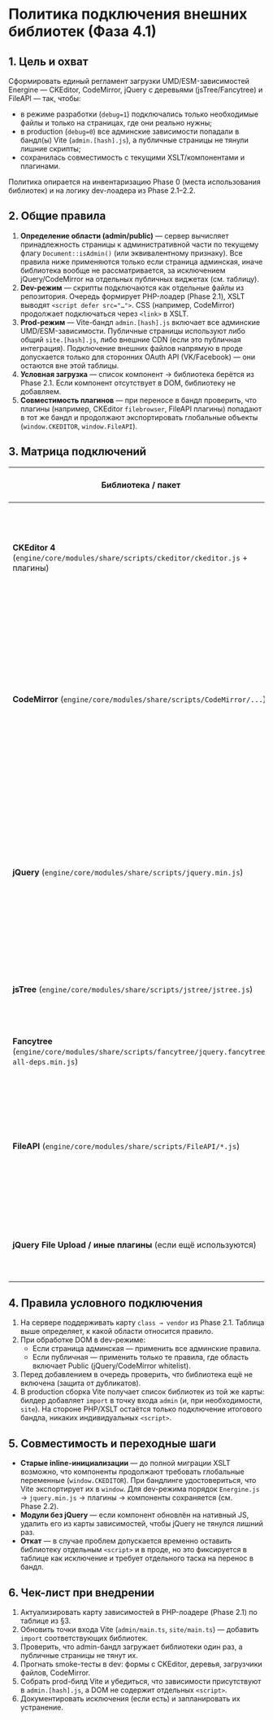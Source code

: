 # Политика подключения внешних библиотек (Фаза 4.1)

## 1. Цель и охват

Сформировать единый регламент загрузки UMD/ESM-зависимостей Energine — CKEditor, CodeMirror, jQuery с деревьями
(jsTree/Fancytree) и FileAPI — так, чтобы:

- в режиме разработки (`debug=1`) подключались только необходимые файлы и только на страницах, где они реально нужны;
- в production (`debug=0`) все админские зависимости попадали в бандл(ы) Vite (`admin.[hash].js`), а публичные страницы
  не тянули лишние скрипты;
- сохранилась совместимость с текущими XSLT/компонентами и плагинами.

Политика опирается на инвентаризацию Phase 0 (места использования библиотек) и на логику dev-лоадера из Phase 2.1–2.2.

## 2. Общие правила

1. **Определение области (admin/public)** — сервер вычисляет принадлежность страницы к административной части по текущему
   флагу `Document::isAdmin()` (или эквивалентному признаку). Все правила ниже применяются только если страница админская,
   иначе библиотека вообще не рассматривается, за исключением jQuery/CodeMirror на отдельных публичных виджетах (см. таблицу).
2. **Dev-режим** — скрипты подключаются как отдельные файлы из репозитория. Очередь формирует PHP-лоадер (Phase 2.1), XSLT
   выводят `<script defer src="…">`. CSS (например, CodeMirror) продолжает подключаться через `<link>` в XSLT.
3. **Prod-режим** — Vite-бандл `admin.[hash].js` включает все админские UMD/ESM-зависимости. Публичные страницы используют
   либо общий `site.[hash].js`, либо внешние CDN (если это публичная интеграция). Подключение внешних файлов напрямую в
   проде допускается только для сторонних OAuth API (VK/Facebook) — они остаются вне этой таблицы.
4. **Условная загрузка** — список компонент → библиотека берётся из Phase 2.1. Если компонент отсутствует в DOM, библиотеку
   не добавляем.
5. **Совместимость плагинов** — при переносе в бандл проверить, что плагины (например, CKEditor `filebrowser`, FileAPI
   плагины) попадают в тот же бандл и продолжают экспортировать глобальные объекты (`window.CKEDITOR`, `window.FileAPI`).

## 3. Матрица подключений

| Библиотека / пакет | Где используется (по компонентам / шаблонам) | Dev (debug=1) | Prod (debug=0) | Область по умолчанию |
| --- | --- | --- | --- | --- |
| **CKEditor 4** (`engine/core/modules/share/scripts/ckeditor/ckeditor.js` + плагины) | Формы и редакторы контента: `Form`, `ValidForm`, `PageEditor`, `FormRichEditor`, `CKToolbar` | Подключать отдельным `<script defer>` в админке, когда обнаружен любой из перечисленных классов. Опционально добавлять адаптер `ckeditor/adapters/jquery.js`, если компонент его требует. | Включить целиком в `admin.[hash].js` (ядро + используемые плагины). В проде отдельный `<script>` не выводится. | Admin. Публичные страницы исключить, даже если компонент ошибочно добавлен. |
| **CodeMirror** (`engine/core/modules/share/scripts/CodeMirror/...`) | Поля ввода кода, шаблонов, SQL: компоненты `FormCode`, `TemplateEditor`, поля с `data-energine-param-editor="code"`. | Загружать ядро и необходимые модули (`mode/*`, `addon/*`) отдельными `<script defer>` только там, где в DOM присутствуют элементы с параметром редактора. CSS подключается через `<link>`. | Включить ядро и используемые модули в `admin.[hash].js`. Публичный `site.[hash].js` получает только те моды, что требуются для публичных виджетов (если таковые есть). | Admin по умолчанию; Public — только если компонент явно помечен (например, публичный CodeMirror-подсветчик) через Phase 1 атрибуты. |
| **jQuery** (`engine/core/modules/share/scripts/jquery.min.js`) | Админские менеджеры и деревья: `DivManager`, `DivTree`, `DivSidebar`, `FiltersTreeEditor`, некоторые формы. В публичной части — старые виджеты авторизации/подписок, если ещё не переписаны. | Подключать отдельным файлом в админке, если обнаружен любой jQuery-зависимый класс. Публичные страницы получают jQuery только при наличии компонента из whitelist (например, `SignIn`, `SubscribeForm`). | В админке jQuery входит в `admin.[hash].js`. В публичном бандле включать только если есть компоненты-устаревшие зависящие от jQuery; иначе оставить вне `site.[hash].js` и не подключать. | Admin. Public — только для whitelist-компонентов. |
| **jsTree** (`engine/core/modules/share/scripts/jstree/jstree.js`) | Админские деревья (`DivTree`, `DivManager`, `FiltersTreeEditor`). | Дев: отдельный `<script defer>` после jQuery, только на админ-страницах с соответствующими компонентами. | Прод: включить в `admin.[hash].js` рядом с jQuery. | Admin. |
| **Fancytree** (`engine/core/modules/share/scripts/fancytree/jquery.fancytree-all-deps.min.js`) | Расширенные деревья в админке (`SiteManager`, спец. редакторы структуры). | Дев: отдельный `<script defer>` после jQuery. Подключать только при обнаружении `SiteManager` или иных компонентов из списка Phase 0. | Прод: бандлить в `admin.[hash].js`. | Admin. |
| **FileAPI** (`engine/core/modules/share/scripts/FileAPI/*.js`) | Загрузчики файлов: `FileRepository`, `FileRepoForm`, `AttachmentEditor`, `FormUploader`, WYSIWYG-плагины. | Дев: подключать `FileAPI.min.js`, `FileAPI.flash.swf` (статик) и `jquery.fileapi.min.js` по необходимости, только на админ-страницах с соответствующими компонентами. Настраивать `FileAPI.staticPath` через data-атрибут лоадера. | Прод: включить ядро и jQuery-плагин в `admin.[hash].js`, статические ассеты (SWF, изображения) остаются в файловой системе. | Admin. |
| **jQuery File Upload / иные плагины** (если ещё используются) | Старые формы загрузки файлов. | Дев: подключать отдельными файлами по тем же правилам, что FileAPI. | Прод: мигрировать в `admin.[hash].js` либо заменить на FileAPI. | Admin (deprecated). |

## 4. Правила условного подключения

1. На сервере поддерживать карту `class → vendor` из Phase 2.1. Таблица выше определяет, к какой области относится правило.
2. При обработке DOM в dev-режиме:
   - Если страница админская — применить все админские правила.
   - Если публичная — применить только те правила, где область включает Public (jQuery/CodeMirror whitelist).
3. Перед добавлением в очередь проверить, что библиотека ещё не включена (защита от дубликатов).
4. В production сборка Vite получает список библиотек из той же карты: билдер добавляет `import` в точку входа `admin` (и, при
   необходимости, `site`). На стороне PHP/XSLT остаётся только подключение итогового бандла, никаких индивидуальных `<script>`.

## 5. Совместимость и переходные шаги

- **Старые inline-инициализации** — до полной миграции XSLT возможно, что компоненты продолжают требовать глобальные
  переменные (`window.CKEDITOR`). При бандлинге удостовериться, что Vite экспортирует их в `window`. Для dev-режима
  порядок `Energine.js` → `jquery.min.js` → плагины → компоненты сохраняется (см. Phase 2.2).
- **Модули без jQuery** — если компонент обновлён на нативный JS, удалить его из карты зависимостей, чтобы jQuery не тянулся
  лишний раз.
- **Откат** — в случае проблем допускается временно оставить библиотеку отдельным `<script>` и в проде, но это фиксируется в
  таблице как исключение и требует отдельного таска на перенос в бандл.

## 6. Чек-лист при внедрении

1. Актуализировать карту зависимостей в PHP-лоадере (Phase 2.1) по таблице из §3.
2. Обновить точки входа Vite (`admin/main.ts`, `site/main.ts`) — добавить `import` соответствующих библиотек.
3. Проверить, что admin-бандл загружает библиотеки один раз, а публичные страницы не тянут их.
4. Прогнать smoke-тесты в dev: формы с CKEditor, деревья, загрузчики файлов, CodeMirror.
5. Собрать prod-билд Vite и убедиться, что зависимости присутствуют в `admin.[hash].js`, а DOM не содержит отдельных `<script>`.
6. Документировать исключения (если есть) и запланировать их устранение.
